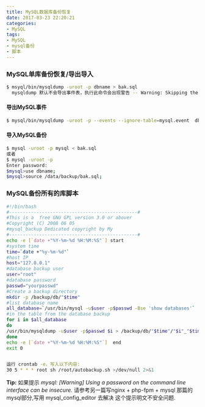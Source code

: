 ```yaml
---
title: MySQL数据库备份恢复
date: 2017-03-23 22:20:21
categories:
- MySQL
tags:
- MySQL
- mysql备份
- 脚本
---
```

<!-- more -->
### MySQL单库备份恢复/导出导入

```bash
$ msyql/bin/mysqldump -uroot -p dbname > bak.sql
  mysqldump 默认不会导出事件表，执行此命令会出现警告 -- Warning: Skipping the data of table mysql.event. Specify the --events option explicitly
```

#### 导出MySQL事件

```bash
$ mysql/bin/mysqldump -uroot -p --events --ignore-table=mysql.event  dbname > bak.sql 
```

#### 导入MySQL备份

```bash
$ mysql -uroot -p mysql < bak.sql
或者
$ mysql -uroot -p
Enter password:
$mysql>use dbname;
$mysql>source /data/backup/bak.sql;
```

### MySQL备份所有的库脚本

```sh
#!/bin/bash
#-----------------------------------------------#
#This is a  free GNU GPL version 3.0 or abover
#Copyright (C) 2008 06 05
#mysql_backup Dedicated copyright by My
#-----------------------------------------------#
echo -e [`date +"%Y-%m-%d %H:%M:%S"`] start
#system time
time=`date +"%y-%m-%d"`
#host IP
host="127.0.0.1"
#database backup user
user="root"
#database password
passwd="yourpasswd"
#Create a backup directory
mkdir -p /backup/db/"$time"
#list database name
all_database=`/usr/bin/mysql -u$user -p$passwd -Bse 'show databases'`
#in the table from the database backup
for i in $all_database
do
/usr/bin/mysqldump -u$user -p$passwd $i > /backup/db/"$time"/"$i"_"$time".sql
done
echo -e [`date +"%Y-%m-%d %H:%M:%S"`]  end
exit 0


运行 crontab -e，写入以下内容:
30 5 * * * root sh /root/autobackup.sh >/dev/null 2>&1
```

**Tip:** 如果提示 *mysql: [Warning] Using a password on the command line interface can be insecure.*
请参考另一篇写nginx + php-fpm + mysql 那篇的mysql部分,写用 mysql_config_editor 去解决 这个提示明文不安全问题.
